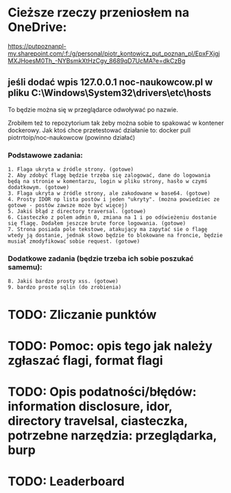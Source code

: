 # Cieższe rzeczy przeniosłem na OneDrive:
https://putpoznanpl-my.sharepoint.com/:f:/g/personal/piotr_kontowicz_put_poznan_pl/EpxFXjgjMXJHoesM0Th_-NYBsmkXtHzCgy_8689qD7UcMA?e=dkCzBg

## jeśli dodać wpis 127.0.0.1 noc-naukowcow.pl w pliku C:\Windows\System32\drivers\etc\hosts
To będzie można się w przeglądarce odwoływać po nazwie.

Zrobiłem też to repozytorium tak żeby można sobie to spakować w kontener dockerowy. Jak ktoś chce przetestować działanie to: docker pull piotrrtoip/noc-naukowcow (powinno działać)

### Podstawowe zadania:
    1. Flaga ukryta w źródle strony. (gotowe)
    2. Aby zdobyć flagę będzie trzeba się zalogować, dane do logowania będą na stronie w komentarzu, login w pliku strony, hasło w czymś dodatkowym. (gotowe)
    3. Flaga ukryta w źródle strony, ale zakodowane w base64. (gotowe)
    4. Prosty IDOR np lista postów i jeden "ukryty". (można powiedziec ze gotowe - postów zawsze może być więcej)
    5. Jakiś błąd z directory traversal. (gotowe)
    6. Ciasteczko z polem admin 0, zmiana na 1 i po odświeżeniu dostanie się flagę. Dodałem jeszcze brute force logowania. (gotowe) 
    7. Strona posiada pole tekstowe, atakujący ma zapytać sie o flagę wtedy ją dostanie, jednak słowo będzie to blokowane na froncie, będzie musiał zmodyfikować sobie request. (gotowe)

### Dodatkowe zadania (będzie trzeba ich sobie poszukać samemu):
    8. Jakiś bardzo prosty xss. (gotowe)
    9. bardzo proste sqlin (do zrobienia)

# TODO: Zliczanie punktów
# TODO: Pomoc: opis tego jak należy zgłaszać flagi, format flagi
# TODO: Opis podatności/błędów: information disclosure, idor, directory travelsal, ciasteczka, potrzebne narzędzia: przeglądarka, burp 
# TODO: Leaderboard
